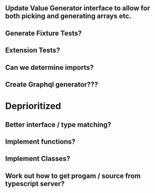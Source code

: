 ## Update Value Generator interface to allow for both picking and generating arrays etc.
## Generate Fixture Tests?
## Extension Tests?
## Can we determine imports?
## Create Graphql generator???

# Deprioritized
## Better interface / type matching?
## Implement functions?
## Implement Classes?
## Work out how to get progam / source from typescript server?

